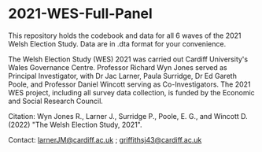 # 2021-WES-Full-Panel
This repository holds the codebook and data for all 6 waves of the 2021 Welsh Election Study. Data are in .dta format for your convenience.

The Welsh Election Study (WES) 2021 was carried out Cardiff University's Wales Governance Centre. Professor Richard Wyn Jones served as Principal Investigator, with Dr Jac Larner, Paula Surridge, Dr Ed Gareth Poole, and Professor Daniel Wincott serving as Co-Investigators. The 2021 WES project, including all survey data collection, is funded by the Economic and Social Research Council.

Citation: Wyn Jones R., Larner J., Surridge P., Poole, E. G., and Wincott D. (2022) "The Welsh Election Study, 2021".

Contact: larnerJM@cardiff.ac.uk ; griffithsj43@cardiff.ac.uk
